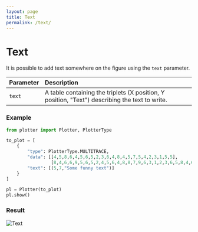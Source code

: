 ```yaml
---
layout: page
title: Text
permalink: /text/
---
```

# Text
It is possible to add text somewhere on the figure using the `text` parameter.

| Parameter | Description                                                                                    |
| :----     | :----                                                                                          |
| `text`    | A table containing the triplets (X position, Y position, "Text") describing the text to write. |

### Example
```python
from plotter import Plotter, PlotterType

to_plot = [
    {
        "type": PlotterType.MULTITRACE,
        "data": [[4,5,8,6,4,5,6,5,2,3,6,4,8,4,5,7,5,4,2,3,1,5,5],
                 [8,4,6,6,9,5,6,5,2,4,5,6,4,8,8,7,9,6,3,1,2,3,6,5,8,4,6,5,5]],
        "text": [(5,7,"Some funny text")]
    }
]

pl = Plotter(to_plot)
pl.show()
```

### Result
![Text](/img/text.png)
